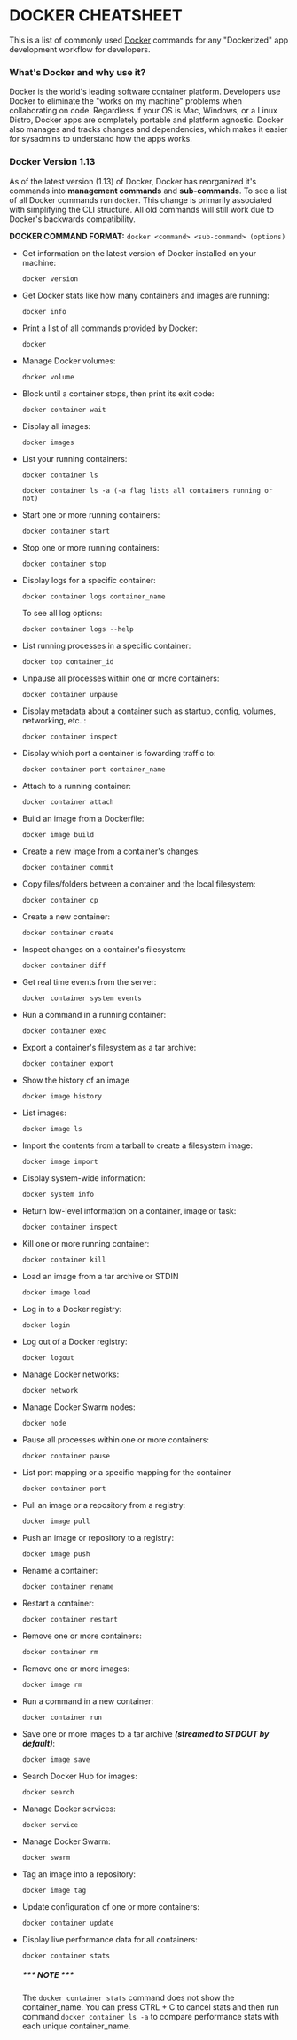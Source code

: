 # DOCKER CHEATSHEET
This is a list of commonly used [Docker](https://www.docker.com/) commands for any "Dockerized" app development workflow for developers.

### What's Docker and why use it?
Docker is the world's leading software container platform. Developers use Docker to eliminate the "works on my machine" problems when collaborating on code. Regardless if your OS is Mac, Windows, or a Linux Distro, Docker apps are completely portable and platform agnostic. Docker also manages and tracks changes and dependencies, which makes it easier for sysadmins to understand how the apps works.

### Docker Version 1.13
As of the latest version (1.13) of Docker, Docker has reorganized it's commands into **management commands** and **sub-commands**. To see a list of all Docker commands run `docker`. This change is primarily associated with simplifying the CLI structure. All old commands will still work due to Docker's backwards compatibility.

**DOCKER COMMAND FORMAT:**
`docker <command> <sub-command> (options)`

* Get information on the latest version of Docker installed on your machine:

	`docker version`

* Get Docker stats like how many containers and images are running:

	`docker info`

* Print a list of all commands provided by Docker:

	`docker`

* Manage Docker volumes:

	`docker volume`

* Block until a container stops, then print its exit code:

	`docker container wait`

* Display all images: 

	`docker images`

* List your running containers:

	`docker container ls`

	`docker container ls -a (-a flag lists all containers running or not)`

* Start one or more running containers:

	`docker container start`

* Stop one or more running containers:

	`docker container stop`

* Display logs for a specific container:

	`docker container logs container_name`

	To see all log options:

	`docker container logs --help`

* List running processes in a specific container:

	`docker top container_id`

* Unpause all processes within one or more containers:

	`docker container unpause`

* Display metadata about a container such as startup, config, volumes, networking, etc. :

	`docker container inspect`

* Display which port a container is fowarding traffic to:

	`docker container port container_name`

* Attach to a running container:
	
	`docker container attach`

* Build an image from a Dockerfile:

	`docker image build`

* Create a new image from a container's changes:

	`docker container commit`

* Copy files/folders between a container and the local filesystem:

	`docker container cp`

* Create a new container: 

	`docker container create`

* Inspect changes on a container's filesystem:

	`docker container diff`

* Get real time events from the server:

	`docker container system events`

* Run a command in a running container:

	`docker container exec`

* Export a container's filesystem as a tar archive:

	`docker container export`

* Show the history of an image

	`docker image history`

* List images:

	`docker image ls`

* Import the contents from a tarball to create a filesystem image:

	`docker image import`

* Display system-wide information:

	`docker system info`

* Return low-level information on a container, image or task:

	`docker container inspect`

* Kill one or more running container:

	`docker container kill`

* Load an image from a tar archive or STDIN

	`docker image load`

* Log in to a Docker registry:

	`docker login`

* Log out of a Docker registry:

	`docker logout`

* Manage Docker networks:

	`docker network`

* Manage Docker Swarm nodes:

	`docker node`

* Pause all processes within one or more containers:

	`docker container pause`

* List port mapping or a specific mapping for the container

	`docker container port`

* Pull an image or a repository from a registry:

	`docker image pull`

* Push an image or repository to a registry:

	`docker image push`

* Rename a container:

	`docker container rename`

* Restart a container:

	`docker container restart`

* Remove one or more containers:

	`docker container rm`

* Remove one or more images:
	
	`docker image rm`

* Run a command in a new container:

	`docker container run`

* Save one or more images to a tar archive ***(streamed to STDOUT by default)***:

	`docker image save`

* Search Docker Hub for images:

	`docker search`

* Manage Docker services: 

	`docker service`

* Manage Docker Swarm:

	`docker swarm`

* Tag an image into a repository:

	`docker image tag`

* Update configuration of one or more containers:

	`docker container update`

* Display live performance data for all containers:

	`docker container stats`

	##### *** NOTE ***
	The `docker container stats` command does not show the container_name. You can press CTRL + C to cancel stats and then run command `docker container ls -a` to compare performance stats with each unique container_name.


